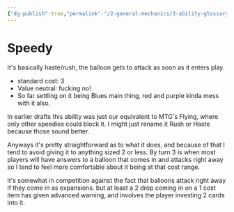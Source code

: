 ```yaml
---
{"dg-publish":true,"permalink":"/2-general-mechanics/3-ability-glossary/3-speedy/"}
---
```


# Speedy 

It's basically haste/rush, the balloon gets to attack as soon as it enters play.

- standard cost: 3
- Value neutral: fucking no!
- So far settling on it being Blues main thing, red and purple kinda mess with it also.

In earlier drafts this ability was just our equivalent to MTG's Flying, where only other speedies could block it. I might just rename it Rush or Haste because those sound better.

Anyways it's pretty straightforward as to what it does, and because of that I tend to avoid giving it to anything sized 2 or less. By turn 3 is when most players will have answers to a balloon that comes in and attacks right away so I tend to feel more comfortable about it being at that cost range.

it's somewhat in competition against the fact that balloons attack right away if they come in as expansions. but at least a 2 drop coming in on a 1 cost item has given advanced warning, and involves the player investing 2 cards into it.